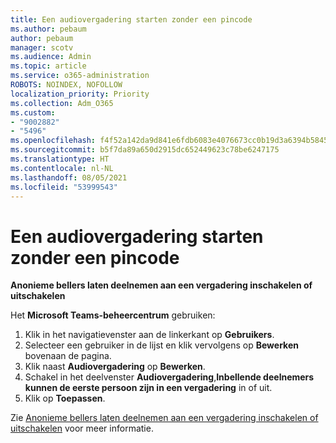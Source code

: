 ```yaml
---
title: Een audiovergadering starten zonder een pincode
ms.author: pebaum
author: pebaum
manager: scotv
ms.audience: Admin
ms.topic: article
ms.service: o365-administration
ROBOTS: NOINDEX, NOFOLLOW
localization_priority: Priority
ms.collection: Adm_O365
ms.custom:
- "9002882"
- "5496"
ms.openlocfilehash: f4f52a142da9d841e6fdb6083e4076673cc0b19d3a6394b58455c3f4f7580f5b
ms.sourcegitcommit: b5f7da89a650d2915dc652449623c78be6247175
ms.translationtype: HT
ms.contentlocale: nl-NL
ms.lasthandoff: 08/05/2021
ms.locfileid: "53999543"
---
```

# <a name="start-an-audio-conference-without-a-pin"></a>Een audiovergadering starten zonder een pincode

**Anonieme bellers laten deelnemen aan een vergadering inschakelen of uitschakelen**

Het **Microsoft Teams-beheercentrum** gebruiken:

1. Klik in het navigatievenster aan de linkerkant op **Gebruikers**.
2. Selecteer een gebruiker in de lijst en klik vervolgens op **Bewerken** bovenaan de pagina.
3. Klik naast **Audiovergadering** op **Bewerken**.
4. Schakel in het deelvenster **Audiovergadering**,**Inbellende deelnemers kunnen de eerste persoon zijn in een vergadering** in of uit.
5. Klik op **Toepassen**.

Zie [Anonieme bellers laten deelnemen aan een vergadering inschakelen of uitschakelen](https://docs.microsoft.com/microsoftteams/start-an-audio-conference-over-the-phone-without-a-pin-in-teams) voor meer informatie.
